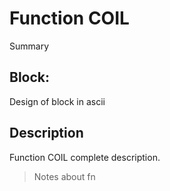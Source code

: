 # Function COIL
Summary

## Block:
Design of block in ascii

## Description
Function COIL complete description.
>Notes about fn
